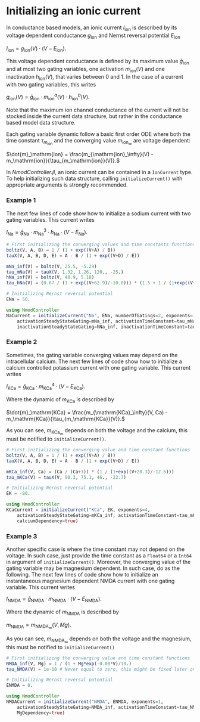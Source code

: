 # Initializing an ionic current

In conductance based models, an ionic current $I_\mathrm{ion}$ is described by its voltage dependent conductance $g_\mathrm{ion}$ and Nernst reversal potential $E_\mathrm{ion}$

$I_\mathrm{ion} = g_\mathrm{ion}(V) \cdot (V - E_\mathrm{ion}).$

This voltage dependent conductance is defined by its maximum value $\bar{g}_\mathrm{ion}$ and at most two gating variables, one activation $m_\mathrm{ion}(V)$ and one inactivation $h_\mathrm{ion}(V)$, that varies between 0 and 1. In the case of a current with two gating variables, this writes

$g_\mathrm{ion}(V) = \bar{g}_\mathrm{ion} \cdot m^{a}_\mathrm{ion}(V) \cdot h^{b}_\mathrm{ion}(V).$

Note that the maximum ion channel conductance of the current will not be stocked inside the current data structure, but rather in the conductance based model data structure.

Each gating variable dynamic follow a basic first order ODE where both the time constant $\tau_{m_\mathrm{ion}}$ and the converging value $m_{\mathrm{ion}_\infty}$ are voltage dependent: 

$\dot{m}_\mathrm{ion} = \frac{m_{\mathrm{ion}_\infty}(V) - m_\mathrm{ion}}{\tau_{m_\mathrm{ion}}(V)}.$

In *NmodController.jl*, an ionic current can be contained in a `IonCurrent` type. To help initializing such data structure, calling `initializeCurrent()` with appropriate arguments is strongly recommended.

### Example 1

The next few lines of code show how to initialize a sodium current with two gating variables. This current writes

$I_\mathrm{Na} = \bar{g}_\mathrm{Na} \cdot m^{3}_\mathrm{Na} \cdot h_\mathrm{Na} \cdot (V - E_\mathrm{Na}).$

```julia
# First initializing the converging values and time constants functions
boltz(V, A, B) = 1 / (1 + exp((V+A) / B))
tauX(V, A, B, D, E) = A - B / (1 + exp((V+D) / E))

mNa_inf(V) = boltz(V, 25.5, -5.29)
tau_mNa(V) = tauX(V, 1.32, 1.26, 120., -25.)
hNa_inf(V) = boltz(V, 48.9, 5.18)
tau_hNa(V) = (0.67 / (1 + exp((V+62.9)/-10.0))) * (1.5 + 1 / (1+exp((V+34.9)/3.6)))

# Initializing Nernst reversal potential
ENa = 50.

using NmodController
NaCurrent = initializeCurrent("Na", ENa, numberOfGatings=2, exponents=[3, 1],
    activationSteadyStateGating=mNa_inf, activationTimeConstant=tau_mNa,
    inactivationSteadyStateGating=hNa_inf, inactivationTimeConstant=tau_hNa)
```

### Example 2

Sometimes, the gating variable converging values may depend on the intracellular calcium. The next few lines of code show how to initialize a calcium controlled potassium current with one gating variable. This current writes

$I_\mathrm{KCa} = \bar{g}_\mathrm{KCa} \cdot m^{4}_\mathrm{KCa} \cdot (V - E_\mathrm{KCa}).$

Where the dynamic of $m_\mathrm{KCa}$ is described by

$\dot{m}_\mathrm{KCa} = \frac{m_{\mathrm{KCa}_\infty}(V, Ca) - m_\mathrm{KCa}}{\tau_{m_\mathrm{KCa}}(V)}.$

As you can see, $m_{\mathrm{KCa}_\infty}$ depends on both the voltage and the calcium, this must be notified to `initializeCurrent()`.

```julia
# First initializing the converging value and time constant functions
boltz(V, A, B) = 1 / (1 + exp((V+A) / B))
tauX(V, A, B, D, E) = A - B / (1 + exp((V+D) / E))

mKCa_inf(V, Ca) = (Ca / (Ca+3)) * (1 / (1+exp((V+28.3)/-12.6)))
tau_mKCa(V) = tauX(V, 90.3, 75.1, 46., -22.7)

# Initializing Nernst reversal potential
EK = -80.

using NmodController
KCaCurrent = initializeCurrent("KCa", EK, exponents=4,
    activationSteadyStateGating=mKCa_inf, activationTimeConstant=tau_mKCa,
    calciumDependency=true)
```

### Example 3

Another specific case is where the time constant may not depend on the voltage. In such case, just provide the time constant as a `Float64` or a `Int64` in argument of `initializeCurrent()`. Moreover, the converging value of the gating variable may be magnesium dependent. In such case, do as the following. The next few lines of code show how to initialize an instantaneous magnesium dependent NMDA current with one gating variable. This current writes

$I_\mathrm{NMDA} = \bar{g}_\mathrm{NMDA} \cdot m_\mathrm{NMDA} \cdot (V - E_\mathrm{NMDA}).$

Where the dynamic of $m_\mathrm{NMDA}$ is described by

$m_\mathrm{NMDA} = m_{\mathrm{NMDA}_\infty}(V, Mg).$

As you can see, $m_{\mathrm{NMDA}_\infty}$ depends on both the voltage and the magnesium, this must be notified to `initializeCurrent()`

```julia
# First initializing the converging value and time constant functions
NMDA_inf(V, Mg) = 1 / (1 + Mg*exp(-0.08*V)/10.)
tau_NMDA(V) = 1e-10 # Never equal to zero, this might be fixed later on

# Initializing Nernst reversal potential
ENMDA = 0.

using NmodController
NMDACurrent = initializeCurrent("NMDA", ENMDA, exponents=1,
    activationSteadyStateGating=NMDA_inf, activationTimeConstant=tau_NMDA,
    MgDependency=true)
```